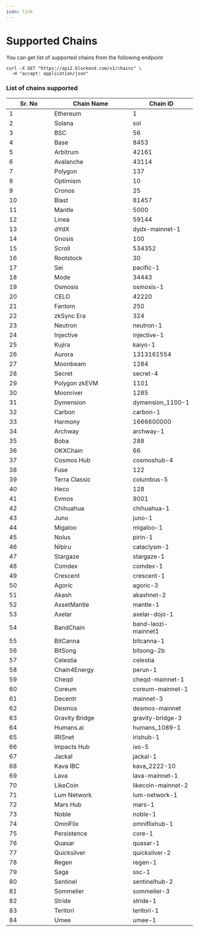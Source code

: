 ```yaml
---
icon: link
---
```


# Supported Chains

You can get list of supported chains from the following endpoint

```
curl -X GET "https://api2.blockend.com/v1/chains" \
  -H "accept: application/json"
```

### List of chains supported

<table><thead><tr><th width="106">Sr. No</th><th width="196">Chain Name</th><th>Chain ID</th></tr></thead><tbody><tr><td>1</td><td>Ethereum</td><td>1</td></tr><tr><td>2</td><td>Solana</td><td>sol</td></tr><tr><td>3</td><td>BSC</td><td>56</td></tr><tr><td>4</td><td>Base</td><td>8453</td></tr><tr><td>5</td><td>Arbitrum</td><td>42161</td></tr><tr><td>6</td><td>Avalanche</td><td>43114</td></tr><tr><td>7</td><td>Polygon</td><td>137</td></tr><tr><td>8</td><td>Optimism</td><td>10</td></tr><tr><td>9</td><td>Cronos</td><td>25</td></tr><tr><td>10</td><td>Blast</td><td>81457</td></tr><tr><td>11</td><td>Mantle</td><td>5000</td></tr><tr><td>12</td><td>Linea</td><td>59144</td></tr><tr><td>13</td><td>dYdX</td><td>dydx-mainnet-1</td></tr><tr><td>14</td><td>Gnosis</td><td>100</td></tr><tr><td>15</td><td>Scroll</td><td>534352</td></tr><tr><td>16</td><td>Rootstock</td><td>30</td></tr><tr><td>17</td><td>Sei</td><td>pacific-1</td></tr><tr><td>18</td><td>Mode</td><td>34443</td></tr><tr><td>19</td><td>Osmosis</td><td>osmosis-1</td></tr><tr><td>20</td><td>CELO</td><td>42220</td></tr><tr><td>21</td><td>Fantom</td><td>250</td></tr><tr><td>22</td><td>zkSync Era</td><td>324</td></tr><tr><td>23</td><td>Neutron</td><td>neutron-1</td></tr><tr><td>24</td><td>Injective</td><td>injective-1</td></tr><tr><td>25</td><td>Kujira</td><td>kaiyo-1</td></tr><tr><td>26</td><td>Aurora</td><td>1313161554</td></tr><tr><td>27</td><td>Moonbeam</td><td>1284</td></tr><tr><td>28</td><td>Secret</td><td>secret-4</td></tr><tr><td>29</td><td>Polygon zkEVM</td><td>1101</td></tr><tr><td>30</td><td>Moonriver</td><td>1285</td></tr><tr><td>31</td><td>Dymension</td><td>dymension_1100-1</td></tr><tr><td>32</td><td>Carbon</td><td>carbon-1</td></tr><tr><td>33</td><td>Harmony</td><td>1666600000</td></tr><tr><td>34</td><td>Archway</td><td>archway-1</td></tr><tr><td>35</td><td>Boba</td><td>288</td></tr><tr><td>36</td><td>OKXChain</td><td>66</td></tr><tr><td>37</td><td>Cosmos Hub</td><td>cosmoshub-4</td></tr><tr><td>38</td><td>Fuse</td><td>122</td></tr><tr><td>39</td><td>Terra Classic</td><td>columbus-5</td></tr><tr><td>40</td><td>Heco</td><td>128</td></tr><tr><td>41</td><td>Evmos</td><td>9001</td></tr><tr><td>42</td><td>Chihuahua</td><td>chihuahua-1</td></tr><tr><td>43</td><td>Juno</td><td>juno-1</td></tr><tr><td>44</td><td>Migaloo</td><td>migaloo-1</td></tr><tr><td>45</td><td>Nolus</td><td>pirin-1</td></tr><tr><td>46</td><td>Nibiru</td><td>cataclysm-1</td></tr><tr><td>47</td><td>Stargaze</td><td>stargaze-1</td></tr><tr><td>48</td><td>Comdex</td><td>comdex-1</td></tr><tr><td>49</td><td>Crescent</td><td>crescent-1</td></tr><tr><td>50</td><td>Agoric</td><td>agoric-3</td></tr><tr><td>51</td><td>Akash</td><td>akashnet-2</td></tr><tr><td>52</td><td>AssetMantle</td><td>mantle-1</td></tr><tr><td>53</td><td>Axelar</td><td>axelar-dojo-1</td></tr><tr><td>54</td><td>BandChain</td><td>band-laozi-mainnet1</td></tr><tr><td>55</td><td>BitCanna</td><td>bitcanna-1</td></tr><tr><td>56</td><td>BitSong</td><td>bitsong-2b</td></tr><tr><td>57</td><td>Celestia</td><td>celestia</td></tr><tr><td>58</td><td>Chain4Energy</td><td>perun-1</td></tr><tr><td>59</td><td>Cheqd</td><td>cheqd-mainnet-1</td></tr><tr><td>60</td><td>Coreum</td><td>coreum-mainnet-1</td></tr><tr><td>61</td><td>Decentr</td><td>mainnet-3</td></tr><tr><td>62</td><td>Desmos</td><td>desmos-mainnet</td></tr><tr><td>63</td><td>Gravity Bridge</td><td>gravity-bridge-3</td></tr><tr><td>64</td><td>Humans.ai</td><td>humans_1089-1</td></tr><tr><td>65</td><td>IRISnet</td><td>irishub-1</td></tr><tr><td>66</td><td>Impacts Hub</td><td>ixo-5</td></tr><tr><td>67</td><td>Jackal</td><td>jackal-1</td></tr><tr><td>68</td><td>Kava IBC</td><td>kava_2222-10</td></tr><tr><td>69</td><td>Lava</td><td>lava-mainnet-1</td></tr><tr><td>70</td><td>LikeCoin</td><td>likecoin-mainnet-2</td></tr><tr><td>71</td><td>Lum Network</td><td>lum-network-1</td></tr><tr><td>72</td><td>Mars Hub</td><td>mars-1</td></tr><tr><td>73</td><td>Noble</td><td>noble-1</td></tr><tr><td>74</td><td>OmniFlix</td><td>omniflixhub-1</td></tr><tr><td>75</td><td>Persistence</td><td>core-1</td></tr><tr><td>76</td><td>Quasar</td><td>quasar-1</td></tr><tr><td>77</td><td>Quicksilver</td><td>quicksilver-2</td></tr><tr><td>78</td><td>Regen</td><td>regen-1</td></tr><tr><td>79</td><td>Saga</td><td>ssc-1</td></tr><tr><td>80</td><td>Sentinel</td><td>sentinelhub-2</td></tr><tr><td>81</td><td>Sommelier</td><td>sommelier-3</td></tr><tr><td>82</td><td>Stride</td><td>stride-1</td></tr><tr><td>83</td><td>Teritori</td><td>teritori-1</td></tr><tr><td>84</td><td>Umee</td><td>umee-1</td></tr></tbody></table>
